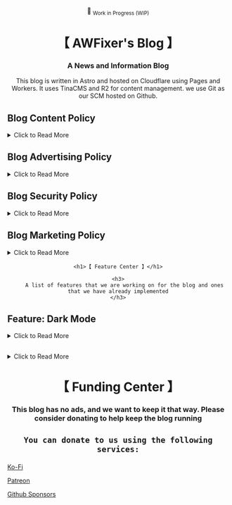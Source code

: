 <div align="center">

:construction: <sub>Work in Progress (WIP)</sub>

</div>

<div align="center">
    <h1>【 AWFixer's Blog 】</h1>
    <h3>
        A News and Information Blog
    </h3>
</div>

<div align="center">

<p>

This blog is written in Astro and hosted on Cloudflare using Pages and Workers. It uses TinaCMS and R2 for content
management. we use Git as our SCM hosted on Github.

</p>

</div>

<h2>
  Blog Content Policy
</h2>

<details>

<summary>Click to Read More</summary>

<p>

We are not afraid of controversy, but we do not want to be a source of misinformation, That said
we are open to posts about anything as long as it is verifiable and honest. Join the Discord Server
discord.gg/awfixer to discuss any ideas you have for a blog post.

</p>

</details>

<h2>
  Blog Advertising Policy
</h2>

<details>

<summary>Click to Read More</summary>

<p>

We do not want to have any advertising on our blog. We want to keep our blog to be user and reader
funded, please consider donating on Ko-Fi, Patreon or Github. Akk of which are linked using the sponsor button
at the top of this repo

</p>

</details>

<h2>
  Blog Security Policy
</h2>

<details>

<summary>Click to Read More</summary>

<p>

we have both a security.md file in this repo and a security.txt file in the
root of our website, which is managed by cloudflare, our hosting provider.

we use Cloudflare Pages and Cloudflare Workers to host our website. We also
use the API provided by Cloudflare to manage our website. Third Party Services
that we use include Cloudflare Zaraz, Kagi, and Stripe. We also use the Cloudflare
AI Gateway to manage AI translations between hosted Workers-AI and End Users.

</p>

</details>

<h2>
  Blog Marketing Policy
</h2>

<details>

<summary>Click to Read More</summary>

<p>

We are working on a marketing policy for our blog. Please check back later.
it will have to do with email and possible social media marketing. as well
as the idea of sms marketing.

we aim to be transparent and honest with our marketing practices. and we want
to make sure that we are not spamming our readers with unwanted marketing. We
also want to respect the privacy of our readers and not share their information

</p>

</details>

<div align="center">

    <h1>【 Feature Center 】</h1>

    <h3>
        A list of features that we are working on for the blog and ones that we have already implemented
    </h3>

</div>

<h2>
    Feature: Dark Mode
</h2>

<details>

<summary>Click to Read More</summary>

<p>

This feature has been implimented

</p>

</details>

<h2>

</h2>

<details>

<summary>Click to Read More</summary>

<p>

Test

</p>

</details>

<div align="center">
    <h1>【 Funding Center 】</h1>
    <h3>
        This blog has no ads, and we want to keep it that way. Please consider donating to help keep the blog running
    </h3>
</div>

<div align="center">

<h2>

    You can donate to us using the following services:

</h2>

</div>

[Ko-Fi](https://ko-fi.com/awfixer)

[Patreon](https://patreon.com/awfixer)

[Github Sponsors](https://github.com/sponsors/awfixer)
